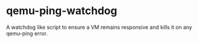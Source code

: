# qemu-ping-watchdog
A watchdog like script to ensure a VM remains responsive and kills it on any qemu-ping error. 
